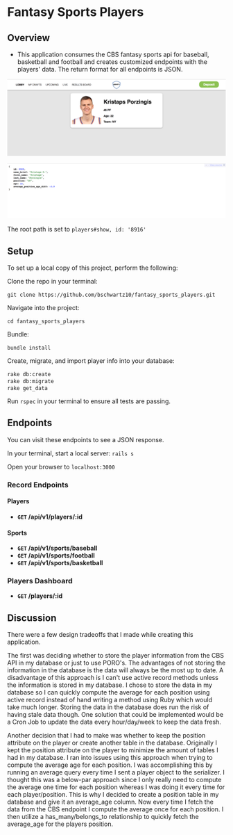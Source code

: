 
# Fantasy Sports Players

## Overview

* This application consumes the CBS fantasy sports api for baseball, basketball and football and creates customized endpoints with the players' data. The return format for all endpoints is JSON.

![Alt text](./app/assets/images/home.png?raw=true "Entrance")

![Alt text](./app/assets/images/kp.png?raw=true "Entrance")

The root path is set to ```players#show, id: '8916'```

## Setup

To set up a local copy of this project, perform the following:

Clone the repo in your terminal:
```
git clone https://github.com/bschwartz10/fantasy_sports_players.git
```

Navigate into the project:
```
cd fantasy_sports_players
```
Bundle:
```
bundle install
```

Create, migrate, and import player info into your database:
```
rake db:create
rake db:migrate
rake get_data
```

Run `rspec` in your terminal to ensure all tests are passing.

## Endpoints
You can visit these endpoints to see a JSON response.

In your terminal, start a local server: `rails s`

Open your browser to `localhost:3000`

### Record Endpoints

#### Players
- **<code>GET</code> /api/v1/players/:id**

#### Sports
- **<code>GET</code> /api/v1/sports/baseball**
- **<code>GET</code> /api/v1/sports/football**
- **<code>GET</code> /api/v1/sports/basketball**

### Players Dashboard
- **<code>GET</code> /players/:id**

## Discussion
There were a few design tradeoffs that I made while creating this application.

The first was deciding whether to store the player information from the CBS API in my database or just to use PORO's. The advantages of not storing the information in the database is the data will always be the most up to date. A disadvantage of this approach is I can't use active record methods unless the information is stored in my database. I chose to store the data in my database so I can quickly compute the average for each position using active record instead of hand writing a method using Ruby which would take much longer. Storing the data in the database does run the risk of having stale data though. One solution that could be implemented would be a Cron Job to update the data every hour/day/week to keep the data fresh.

Another decision that I had to make was whether to keep the position attribute on the player or create another table in the database. Originally I kept the position attribute on the player to minimize the amount of tables I had in my database. I ran into issues using this approach when trying to compute the average age for each position. I was accomplishing this by running an average query every time I sent a player object to the serializer. I thought this was a below-par approach since I only really need to compute the average one time for each position whereas I was doing it every time for each player/position. This is why I decided to create a position table in my database and give it an average_age column. Now every time I fetch the data from the CBS endpoint I compute the average once for each position. I then utilize a has_many/belongs_to relationship to quickly fetch the average_age for the players position.
